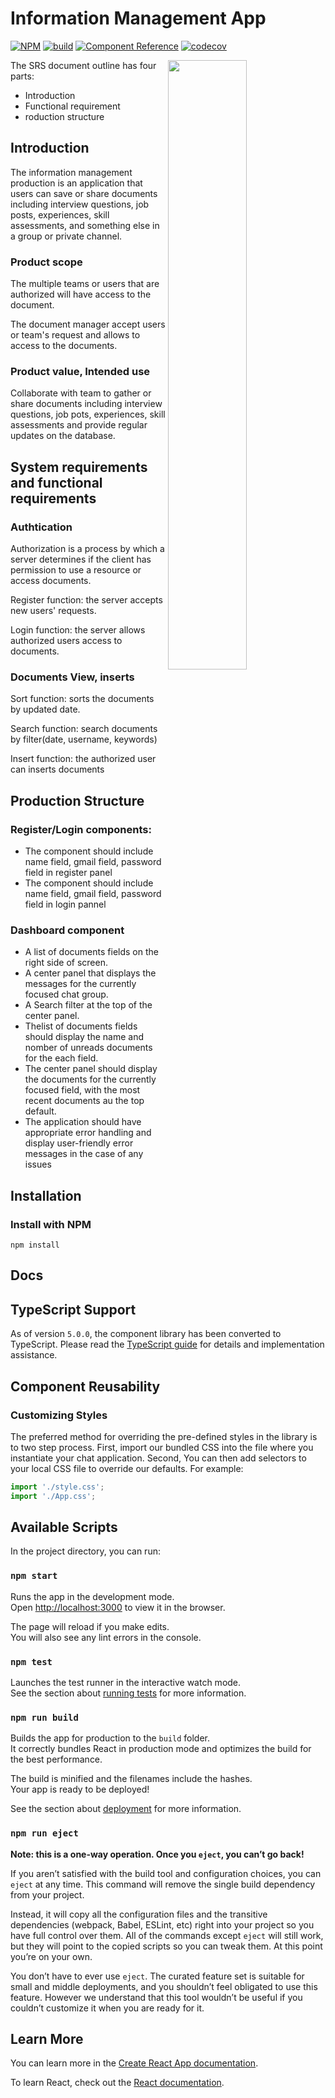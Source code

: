 # Information Management App


[![NPM](https://img.shields.io/npm/v/stream-chat-react.svg)](https://www.npmjs.com/package/stream-chat-react)
[![build](https://github.com/GetStream/stream-chat-react/workflows/test/badge.svg)](https://github.com/GetStream/stream-chat-react/actions)
[![Component Reference](https://img.shields.io/badge/docs-component%20reference-blue.svg)](https://getstream.io/chat/docs/sdk/react/)
[![codecov](https://codecov.io/gh/GetStream/stream-chat-react/branch/master/graph/badge.svg)](https://codecov.io/gh/GetStream/stream-chat-react)

<img align="right" src="https://getstream.imgix.net/images/chat/chattutorialart@3x.png?auto=format,enhance" width="50%" />


The SRS document outline has four parts:

- Introduction
- Functional requirement
- roduction structure


## Introduction

The information management production is an application that
users can save or share documents including interview questions, job posts, experiences, skill assessments, and something else in a group or private channel.

### Product scope
The multiple teams or users that are authorized will have access to the document.

The document manager accept users or team's request and allows to access to the documents.
### Product value, Intended use
Collaborate with team to gather or share documents including interview questions, job pots, experiences, skill assessments and provide regular updates on the database.



## System requirements and functional requirements

### Authtication
Authorization is a process by which a server determines if the client has permission to use a resource or access documents.

Register function: the server accepts new users' requests.

Login function:  the server allows authorized users access to documents.

### Documents View, inserts
Sort function: sorts the documents by updated date.

Search function: search documents by filter(date, username, keywords)

Insert function: the authorized user can inserts documents

## Production Structure

### Register/Login components: 
- The component should include name field, gmail field, password field in register panel
- The component should include name field, gmail field, password field in login pannel

### Dashboard component
- A list of documents fields on the right side of screen.
- A center panel that displays the messages for the currently focused chat group.
- A Search filter at the top of the center panel.
- Thelist of documents fields should display the name and nomber of unreads documents for the each field.
- The center panel should display the documents for the currently focused field, with the most recent documents au the top default.
- The application should have appropriate error handling and display user-friendly error messages in the case of any issues

## Installation

### Install with NPM

`npm install`

## Docs


##  TypeScript Support

As of version `5.0.0`, the component library has been converted to TypeScript. Please read the [TypeScript guide](https://github.com/GetStream/stream-chat-react/wiki/Typescript-support) for details and implementation assistance.

##  Component Reusability

### Customizing Styles

The preferred method for overriding the pre-defined styles in the library is to two step process. First, import our bundled CSS into the file where you instantiate your chat application. Second, You can then add selectors to your local CSS file to override our defaults. For example:

```js
import './style.css';
import './App.css';
```

## Available Scripts

In the project directory, you can run:

### `npm start`

Runs the app in the development mode.\
Open [http://localhost:3000](http://localhost:3000) to view it in the browser.

The page will reload if you make edits.\
You will also see any lint errors in the console.

### `npm test`

Launches the test runner in the interactive watch mode.\
See the section about [running tests](https://facebook.github.io/create-react-app/docs/running-tests) for more information.

### `npm run build`

Builds the app for production to the `build` folder.\
It correctly bundles React in production mode and optimizes the build for the best performance.

The build is minified and the filenames include the hashes.\
Your app is ready to be deployed!

See the section about [deployment](https://facebook.github.io/create-react-app/docs/deployment) for more information.

### `npm run eject`

**Note: this is a one-way operation. Once you `eject`, you can’t go back!**

If you aren’t satisfied with the build tool and configuration choices, you can `eject` at any time. This command will remove the single build dependency from your project.

Instead, it will copy all the configuration files and the transitive dependencies (webpack, Babel, ESLint, etc) right into your project so you have full control over them. All of the commands except `eject` will still work, but they will point to the copied scripts so you can tweak them. At this point you’re on your own.

You don’t have to ever use `eject`. The curated feature set is suitable for small and middle deployments, and you shouldn’t feel obligated to use this feature. However we understand that this tool wouldn’t be useful if you couldn’t customize it when you are ready for it.

## Learn More

You can learn more in the [Create React App documentation](https://facebook.github.io/create-react-app/docs/getting-started).

To learn React, check out the [React documentation](https://reactjs.org/).
